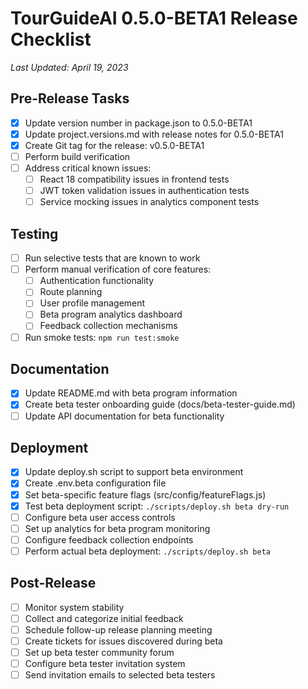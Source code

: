 # TourGuideAI 0.5.0-BETA1 Release Checklist

*Last Updated: April 19, 2023*

## Pre-Release Tasks
- [x] Update version number in package.json to 0.5.0-BETA1
- [x] Update project.versions.md with release notes for 0.5.0-BETA1
- [x] Create Git tag for the release: v0.5.0-BETA1
- [ ] Perform build verification
- [ ] Address critical known issues:
  - [ ] React 18 compatibility issues in frontend tests
  - [ ] JWT token validation issues in authentication tests
  - [ ] Service mocking issues in analytics component tests

## Testing
- [ ] Run selective tests that are known to work
- [ ] Perform manual verification of core features:
  - [ ] Authentication functionality
  - [ ] Route planning
  - [ ] User profile management
  - [ ] Beta program analytics dashboard
  - [ ] Feedback collection mechanisms
- [ ] Run smoke tests: `npm run test:smoke`

## Documentation
- [x] Update README.md with beta program information
- [x] Create beta tester onboarding guide (docs/beta-tester-guide.md)
- [ ] Update API documentation for beta functionality

## Deployment
- [x] Update deploy.sh script to support beta environment
- [x] Create .env.beta configuration file
- [x] Set beta-specific feature flags (src/config/featureFlags.js)
- [x] Test beta deployment script: `./scripts/deploy.sh beta dry-run`
- [ ] Configure beta user access controls
- [ ] Set up analytics for beta program monitoring
- [ ] Configure feedback collection endpoints
- [ ] Perform actual beta deployment: `./scripts/deploy.sh beta`

## Post-Release
- [ ] Monitor system stability
- [ ] Collect and categorize initial feedback
- [ ] Schedule follow-up release planning meeting
- [ ] Create tickets for issues discovered during beta
- [ ] Set up beta tester community forum
- [ ] Configure beta tester invitation system
- [ ] Send invitation emails to selected beta testers 